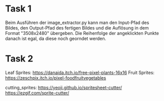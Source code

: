# Task 1

Beim Ausführen der image_extractor.py kann man den Input-Pfad des Bildes, den Output-Pfad des fertigen Bildes und die Auflösung in dem Format "3508x2480" übergeben. Die Reihenfolge der angeklickten Punkte danach ist egal, da diese noch georndet werden. 

# Task 2

Leaf Sprites: https://danaida.itch.io/free-pixel-plants-16x16
Fruit Sprites: https://zeschpix.itch.io/pixel-foodfruitvegetables

cutting_sprites: https://yeoji.github.io/spritesheet-cutter/
https://ezgif.com/sprite-cutter/